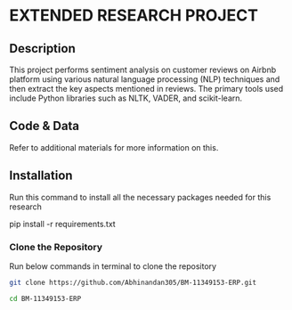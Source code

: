 # EXTENDED RESEARCH PROJECT

## Description

This project performs sentiment analysis on customer reviews on Airbnb platform using various natural language processing (NLP) techniques and then extract the key aspects mentioned in reviews. The primary tools used include Python libraries such as NLTK, VADER, and scikit-learn.

## Code & Data

Refer to additional materials for more information on this.

## Installation

Run this command to install all the necessary packages needed for this research

pip install -r requirements.txt

### Clone the Repository

Run below commands in terminal to clone the repository

```bash
git clone https://github.com/Abhinandan305/BM-11349153-ERP.git

cd BM-11349153-ERP
